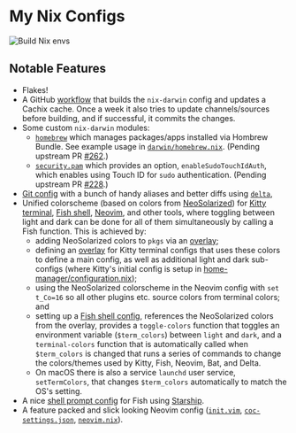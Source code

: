 # My Nix Configs

![Build Nix envs](https://github.com/malob/nixpkgs/workflows/Build%20Nix%20envs/badge.svg)

## Notable Features

* Flakes!
* A GitHub [workflow](./.github/workflows/ci.yml) that builds the `nix-darwin` config and updates a Cachix cache. Once a week it also tries to update channels/sources before building, and if successful, it commits the changes.
* Some custom `nix-darwin` modules:
  * [`homebrew`](./darwin/modules/homebrew.nix) which manages packages/apps installed via Hombrew Bundle. See example usage in [`darwin/homebrew.nix`](./darwin/homebrew.nix). (Pending upstream PR [#262](https://github.com/LnL7/nix-darwin/pull/262).)
  * [`security.pam`](./darwin/modules/security/pam.nix) which provides an option, `enableSudoTouchIdAuth`, which enables using Touch ID for `sudo` authentication. (Pending upstream PR [#228](https://github.com/LnL7/nix-darwin/pull/228).)
* [Git config](home-manager/git.nix) with a bunch of handy aliases and better diffs using [`delta`](https://github.com/dandavison/delta),
* Unified colorscheme (based on colors from [NeoSolarized](https://github.com/overcache/NeoSolarized)) for [Kitty terminal](https://sw.kovidgoyal.net/kitty/#), [Fish shell](https://fishshell.com), [Neovim](https://neovim.io), and other tools, where toggling between light and dark can be done for all of them simultaneously by calling a Fish function. This is achieved by:
  * adding NeoSolarized colors to `pkgs` via an [overlay](./overlays/neosolarized-colors.nix);
  * defining an [overlay](./overlays/kitty-configs.nix) for Kitty terminal configs that uses these colors to define a main config, as well as additional light and dark sub-configs (where Kitty's initial config is setup in [home-manager/configuration.nix](./home-manager/configuration.nix));
  * using the NeoSolarized colorscheme in the Neovim config with `set t_Co=16` so all other plugins etc. source colors from terminal colors; and
  * setting up a [Fish shell config](./home-manager/shells.nix), references the NeoSolarized colors from the overlay, provides a `toggle-colors` function that toggles an environment variable (`$term_colors`) between `light` and `dark`, and a `terminal-colors` function that is automatically called when `$term_colors` is changed that runs a series of commands to change the colors/themes used by Kitty, Fish, Neovim, Bat, and Delta.
  * On macOS there is also a service `launchd` user service, `setTermColors`, that changes `$term_colors` automatically to match the OS's setting.
* A nice [shell prompt config](./home-manager/shells.nix) for Fish using [Starship](https://starship.rs).
* A feature packed and slick looking Neovim config ([`init.vim`](./configs/nvim/init.vim), [`coc-settings.json`](./configs/nvim/coc-settings.json), [`neovim.nix`](./home-manager/neovim.nix)).
